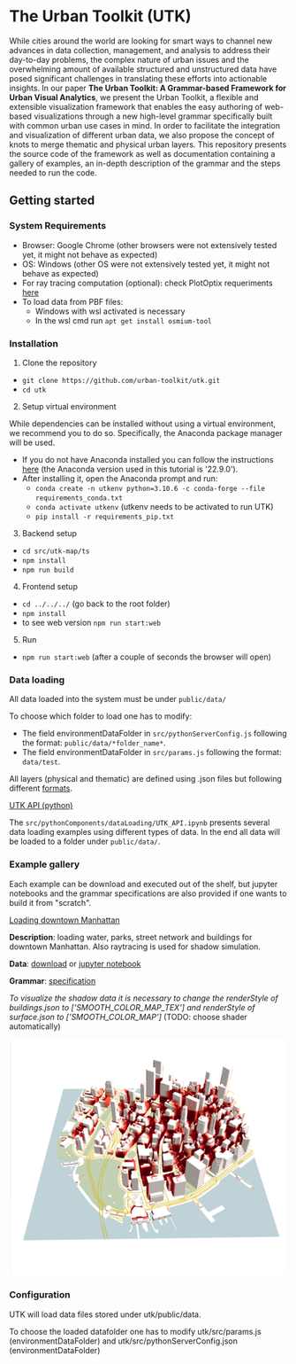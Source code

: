 # The Urban Toolkit (UTK)

While cities around the world are looking for smart ways to channel new advances in data collection, management, and
analysis to address their day-to-day problems, the complex nature of urban issues and the overwhelming amount of available structured
and unstructured data have posed significant challenges in translating these efforts into actionable insights. In our paper **The Urban Toolkit: A Grammar-based Framework for
Urban Visual Analytics**, we present the Urban Toolkit, a flexible and extensible visualization framework that enables the easy authoring of web-based visualizations
through a new high-level grammar specifically built with common urban use cases in mind. In order to facilitate the integration and
visualization of different urban data, we also propose the concept of knots to merge thematic and physical urban layers. This repository presents the source
code of the framework as well as documentation containing a gallery of examples, an in-depth description of the grammar and the steps needed to run the code.

## Getting started

### System Requirements

- Browser: Google Chrome (other browsers were not extensively tested yet, it might not behave as expected)
- OS: Windows (other OS were not extensively tested yet, it might not behave as expected)
- For ray tracing computation (optional): check PlotOptix requeriments [here](https://plotoptix.rnd.team/)
- To load data from PBF files:
    - Windows with wsl activated is necessary
    - In the wsl cmd run `apt get install osmium-tool`

### Installation

1. Clone the repository

- `git clone https://github.com/urban-toolkit/utk.git`
- `cd utk`

2. Setup virtual environment

While dependencies can be installed without using a virtual environment, we recommend you to do so. Specifically, the Anaconda package manager will be used.  

- If you do not have Anaconda installed you can follow the instructions [here](https://www.anaconda.com/) (the Anaconda version used in this tutorial is '22.9.0').
- After installing it, open the Anaconda prompt and run:
    - `conda create -n utkenv python=3.10.6 -c conda-forge --file requirements_conda.txt`
    - `conda activate utkenv` (utkenv needs to be activated to run UTK)
    - `pip install -r requirements_pip.txt`

3. Backend setup 

- `cd src/utk-map/ts`
- `npm install`
- `npm run build`

4. Frontend setup

- `cd ../../../` (go back to the root folder)
- `npm install`
- to see web version `npm run start:web`

5. Run

- `npm run start:web` (after a couple of seconds the browser will open)

### Data loading

All data loaded into the system must be under `public/data/`

To choose which folder to load one has to modify:  
- The field environmentDataFolder in `src/pythonServerConfig.js` following the format: `public/data/*folder_name*`.  
- The field environmentDataFolder in `src/params.js` following the format: `data/test`.

All layers (physical and thematic) are defined using .json files but following different [formats](https://github.com/urban-toolkit/urbantk-react-ts/tree/master/src/pythonComponents/dataLoading/layers_format.md).

<ins>[UTK API (python)](https://github.com/urban-toolkit/urbantk-react-ts/tree/master/src/pythonComponents/dataLoading/README.md)</ins>

The `src/pythonComponents/dataLoading/UTK_API.ipynb` presents several data loading examples using different types of data. In the end all data will be loaded to a folder under `public/data/`.

### Example gallery

Each example can be download and executed out of the shelf, but jupyter notebooks and the grammar specifications are also provided if one wants to build it from "scratch".

<ins>Loading downtown Manhattan</ins>

**Description**: loading water, parks, street network and buildings for downtown Manhattan. Also raytracing is used for shadow simulation.

**Data**: [download](https://drive.google.com/drive/folders/13PlCVp_k464Xygp4kGsp_ZactGP91KJH?usp=share_link) or [jupyter notebook](https://github.com/urban-toolkit/urbantk-react-ts/tree/master/examples/downtown_manhattan/data.ipynb)

**Grammar**: [specification](https://github.com/urban-toolkit/urbantk-react-ts/tree/master/examples/downtown_manhattan/grammar.json)

*To visualize the shadow data it is necessary to change the renderStyle of buildings.json to \['SMOOTH_COLOR_MAP_TEX'\] and renderStyle of surface.json to \['SMOOTH_COLOR_MAP'\]* (TODO: choose shader automatically)

<p align="center">
    <img src="./images/example_downtown_manhattan.png"  width="500">
</p>

### Configuration

UTK will load data files stored under utk/public/data.  

To choose the loaded datafolder one has to modify utk/src/params.js (environmentDataFolder) and utk/src/pythonServerConfig.json (environmentDataFolder)